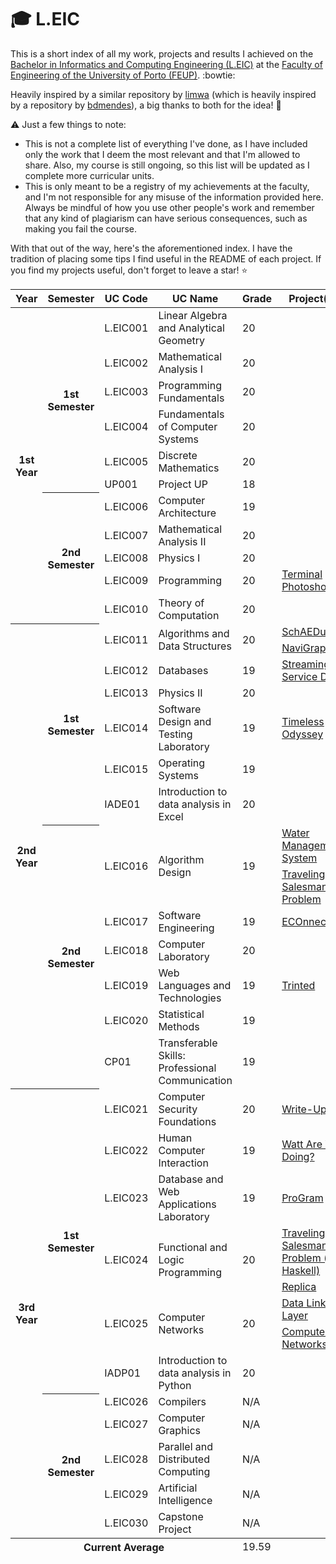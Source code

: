 # :mortar_board: L.EIC

This is a short index of all my work, projects and results I achieved on the [Bachelor in Informatics and Computing Engineering (L.EIC)](https://sigarra.up.pt/feup/en/cur_geral.cur_view?pv_curso_id=22841&pv_ano_lectivo=2024) at the [Faculty of Engineering of the University of Porto (FEUP)](https://sigarra.up.pt/feup/en/web_page.Inicial). :bowtie:

Heavily inspired by a similar repository by [limwa](https://github.com/limwa/feup?tab=readme-ov-file) (which is heavily inspired by a repository by [bdmendes](https://github.com/bdmendes/feup)), a big thanks to both for the idea! :raised_hands:

:warning: Just a few things to note:
- This is not a complete list of everything I've done, as I have included only the work that I deem the most relevant and that I'm allowed to share. Also, my course is still ongoing, so this list will be updated as I complete more curricular units.
- This is only meant to be a registry of my achievements at the faculty, and I'm not responsible for any misuse of the information provided here. Always be mindful of how you use other people's work and remember that any kind of plagiarism can have serious consequences, such as making you fail the course.

With that out of the way, here's the aforementioned index. I have the tradition of placing some tips I find useful in the README of each project. If you find my projects useful, don't forget to leave a star! :star:

<table>
    <thead>
        <tr>
            <th>Year</th>
            <th>Semester</th>
            <th>UC Code</th>
            <th>UC Name</th>
            <th>Grade</th>
            <th>Project(s)</th>
        </tr>
    </thead>
    <tbody>
        <tr>
            <th rowspan="11">1st Year</th>
            <th rowspan="6">1st Semester</th>
            <td>L.EIC001</td>
            <td>Linear Algebra and Analytical Geometry</td>
            <td>20</td>
            <td></td>
        </tr>
        <tr>
            <td>L.EIC002</td>
            <td>Mathematical Analysis I</td>
            <td>20</td>
            <td></td>
        </tr>
        <tr>
            <td>L.EIC003</td>
            <td>Programming Fundamentals</td>
            <td>20</td>
            <td></td>
        </tr>
        <tr>
            <td>L.EIC004</td>
            <td>Fundamentals of Computer Systems</td>
            <td>20</td>
            <td></td>
        </tr>
        <tr>
            <td>L.EIC005</td>
            <td>Discrete Mathematics</td>
            <td>20</td>
            <td></td>
        </tr>
        <tr>
            <td>UP001</td>
            <td>Project UP</td>
            <td>18</td>
            <td></td>
        </tr>
        <tr>
            <th rowspan="5">2nd Semester</th>
            <td>L.EIC006</td>
            <td>Computer Architecture</td>
            <td>19</td>
            <td></td>
        </tr>
        <tr>
            <td>L.EIC007</td>
            <td>Mathematical Analysis II</td>
            <td>20</td>
            <td></td>
        </tr>
        <tr>
            <td>L.EIC008</td>
            <td>Physics I</td>
            <td>20</td>
            <td></td>
        </tr>
        <tr>
            <td>L.EIC009</td>
            <td>Programming</td>
            <td>20</td>
            <td><a href="https://github.com/Process-ing/feup-prog">Terminal Photoshop</a></td>
        </tr>
        <tr>
            <td>L.EIC010</td>
            <td>Theory of Computation</td>
            <td>20</td>
            <td></td>
        </tr>
        <tr>
            <th rowspan="14">2nd Year</th>
            <th rowspan="7">1st Semester</th>
            <td rowspan="2">L.EIC011</td>
            <td rowspan="2">Algorithms and Data Structures</td>
            <td rowspan="2">20</td>
            <td><a href="https://github.com/Process-ing/feup-aed1">SchAEDuler</a></td>
        </tr>
        <tr>
            <td><a href="https://github.com/Process-ing/feup-aed2">NaviGraph</a></td>
        </tr>
        <tr>
            <td>L.EIC012</td>
            <td>Databases</td>
            <td>19</td>
            <td><a href="https://github.com/Process-ing/feup-bd">Streaming Service DB</a></td>
        </tr>
        <tr>
            <td>L.EIC013</td>
            <td>Physics II</td>
            <td>20</td>
            <td></td>
        </tr>
        <tr>
            <td>L.EIC014</td>
            <td>Software Design and Testing Laboratory</td>
            <td>19</td>
            <td><a href="https://github.com/Process-ing/feup-ldts">Timeless Odyssey</a></td>
        </tr>
        <tr>
            <td>L.EIC015</td>
            <td>Operating Systems</td>
            <td>19</td>
            <td></td>
        </tr>
        <tr>
            <td>IADE01</td>
            <td>Introduction to data analysis in Excel</td>
            <td>20</td>
            <td></td>
        </tr>
        <tr>
            <th rowspan="7">2nd Semester</th>
            <td rowspan="2">L.EIC016</td>
            <td rowspan="2">Algorithm Design</td>
            <td rowspan="2">19</td>
            <td><a href="https://github.com/Process-ing/feup-da1">Water Management System</a></td>
        </tr>
        <tr>
            <td><a href="https://github.com/Process-ing/feup-da2">Traveling Salesman Problem</a></td>
        </tr>
        <tr>
            <td>L.EIC017</td>
            <td>Software Engineering</td>
            <td>19</td>
            <td><a href="https://github.com/Process-ing/feup-esof">ECOnnect</a></td>
        </tr>
        <tr>
            <td>L.EIC018</td>
            <td>Computer Laboratory</td>
            <td>20</td>
            <td></td>
        </tr>
        <tr>
            <td>L.EIC019</td>
            <td>Web Languages and Technologies</td>
            <td>19</td>
            <td><a href="https://github.com/Process-ing/feup-ltw">Trinted</a></td>
        </tr>
        <tr>
            <td>L.EIC020</td>
            <td>Statistical Methods</td>
            <td>19</td>
            <td></td>
        </tr>
        <tr>
            <td>CP01</td>
            <td>Transferable Skills: Professional Communication</td>
            <td>19</td>
            <td></td>
        </tr>
        <tr>
            <th rowspan="13">3rd Year</th>
            <th rowspan="8">1st Semester</th>
            <td>L.EIC021</td>
            <td>Computer Security Foundations</td>
            <td>20</td>
            <td><a href="https://github.com/Process-ing/feup-fsi">Write-Ups</a></td>
        </tr>
        <tr>
            <td>L.EIC022</td>
            <td>Human Computer Interaction</td>
            <td>19</td>
            <td><a href="https://github.com/Process-ing/feup-ipc">Watt Are You Doing?</a></td>
        </tr>
        <tr>
            <td>L.EIC023</td>
            <td>Database and Web Applications Laboratory</td>
            <td>19</td>
            <td><a href="https://github.com/Process-ing/feup-lbaw">ProGram</a></td>
        </tr>
        <tr>
            <td rowspan="2">L.EIC024</td>
            <td rowspan="2">Functional and Logic Programming</td>
            <td rowspan="2">20</td>
            <td><a href="https://github.com/Process-ing/feup-pfl1">Traveling Salesman Problem (in Haskell)</a></td>
        </tr>
        <tr>
            <td><a href="https://github.com/Process-ing/feup-pfl2">Replica</a></td>
        </tr>
        <tr>
            <td rowspan="2">L.EIC025</td>
            <td rowspan="2">Computer Networks</td>
            <td rowspan="2">20</td>
            <td><a href="https://github.com/Process-ing/feup-rcom1">Data Link Layer</a></td>
        </tr>
        <tr>
            <td><a href="https://github.com/Process-ing/feup-rcom2">Computer Networks</a></td>
        </tr>
        <tr>
            <td>IADP01</td>
            <td>Introduction to data analysis in Python</td>
            <td>20</td>
            <td></td>
        </tr>
        <tr>
            <th rowspan="5">2nd Semester</th>
            <td>L.EIC026</td>
            <td>Compilers</td>
            <td>N/A</td>
            <td></td>
        </tr>
        <tr>
            <td>L.EIC027</td>
            <td>Computer Graphics</td>
            <td>N/A</td>
            <td></td>
        </tr>
        <tr>
            <td>L.EIC028</td>
            <td>Parallel and Distributed Computing</td>
            <td>N/A</td>
            <td></td>
        </tr>
        <tr>
            <td>L.EIC029</td>
            <td>Artificial Intelligence</td>
            <td>N/A</td>
            <td></td>
        </tr>
        <tr>
            <td>L.EIC030</td>
            <td>Capstone Project</td>
            <td>N/A</td>
            <td></td>
        </tr>
    </tbody>
    <tfoot>
        <tr>
            <th colspan="4">Current Average</th>
            <td colspan="2">19.59</td>
        </tr>
    </tfoot>
</table>
